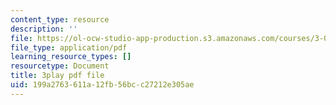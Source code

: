 ```yaml
---
content_type: resource
description: ''
file: https://ol-ocw-studio-app-production.s3.amazonaws.com/courses/3-021j-introduction-to-modeling-and-simulation-spring-2012/199a2763611a12fb56bcc27212e305ae_d3ChB1tDMyI.pdf
file_type: application/pdf
learning_resource_types: []
resourcetype: Document
title: 3play pdf file
uid: 199a2763-611a-12fb-56bc-c27212e305ae
---
```

